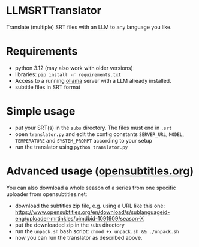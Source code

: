 # LLMSRTTranslator
Translate (multiple) SRT files with an LLM to any language you like.

# Requirements
- python 3.12 (may also work with older versions)
- libraries: `pip install -r requirements.txt`
- Access to a running [ollama](https://ollama.com/) server with a LLM already installed.
- subtitle files in SRT format

# Simple usage
- put your SRT(s) in the `subs` directory. The files must end in `.srt`
- open `translator.py` and edit the config constants `SERVER_URL`, `MODEL`, `TEMPERATURE` and `SYSTEM_PROMPT` according to your setup
- run the translator using `python translator.py`

# Advanced usage ([opensubtitles.org](https://www.opensubtitles.org/))
You can also download a whole season of a series from one specific uploader from opensubtitles.net:
- download the subtitles zip file, e.g. using a URL like this one: https://www.opensubtitles.org/en/download/s/sublanguageid-eng/uploader-mrtinkles/pimdbid-1091909/season-X
- put the downloaded zip in the `subs` directory
- run the `unpack.sh` bash script: `chmod +x unpack.sh && ./unpack.sh`
- now you can run the translator as described above.
